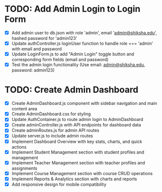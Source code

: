 # TODO: Add Admin Login to Login Form

- [x] Add admin user to db.json with role 'admin', email 'admin@shiksha.edu', hashed password for 'admin123'
- [x] Update authController.js loginUser function to handle role === 'admin' with email and password
- [x] Update LoginForm.js to add "Admin Login" toggle button and corresponding form fields (email and password)
- [x] Test the admin login functionality (Use email: admin@shiksha.edu, password: admin123)

# TODO: Create Admin Dashboard

- [x] Create AdminDashboard.js component with sidebar navigation and main content area
- [x] Create AdminDashboard.css for styling
- [x] Update AuthContainer.js to route admin login to AdminDashboard
- [x] Create adminController.js with API endpoints for dashboard data
- [x] Create adminRoutes.js for admin API routes
- [x] Update server.js to include admin routes
- [x] Implement Dashboard Overview with key stats, charts, and quick actions
- [x] Implement Student Management section with student profiles and management
- [x] Implement Teacher Management section with teacher profiles and assignments
- [x] Implement Course Management section with course CRUD operations
- [x] Implement Reports & Analytics section with charts and reports
- [x] Add responsive design for mobile compatibility
